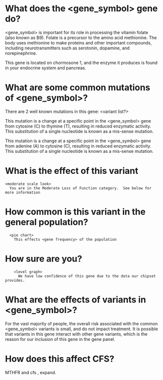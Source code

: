 # What does the <gene_symbol> gene do?

<gene_symbol> is important for its role in processing the vitamin folate
(also known as B9). Folate is a precursor to the amino acid
methionine. The body uses methionine to make proteins and other
important compounds, including neurotransmitters such as serotonin,
dopamine, and norepinephrine.

This gene is located on chormosone 1, and the enzyme it produces is found in your endocrine system and pancreas.
<body part graph, endocrine, pancreas, skin>

# What are some common mutations of <gene_symbol>?

There are 2 well known mutations in this gene: <variant list?>

<varinant viewer with the gene>

<C677T variant view with c to T transformation>

This mutation is a change at a specific point in the <gene_symbol> gene from cytosine (C) to thymine (T), resulting in reduced enzymatic activity.  This substitution of a single nucleotide is known as a mis-sense mutation.

<A1298C variant view with a to c transformation>

This mutation is a change at a specific point in the <gene_symbol> gene from adenine (A) to cytosine (C), resulting in reduced enzymatic activity.  This substitution of a single nucleotide is known as a mis-sense mutation.

<user variant viewer>
  <user what does this mean>
  <user gene list>
    
# What is the effect of this variant

    <moderate scale look>
      You are in the Moderate Loss of Function category.  See below for more information
      
# How common is this variant in the general population?

      <pie chart>
        This effects <gene frequency> of the population
        
# How sure are you?

        <level graph>
          We have low confidence of this gene due to the data our chipset provides.

# What are the effects of variants in <gene_symbol>?

For the vast majority of people, the overall risk associated with the
common <gene_symbol> variants is small, and do not impact
treatment. It is possible that variants in this gene interact with
other gene variants, which is the reason for our inclusion of this
gene in the gene panel.

<call variants with the multiple categories>
  
# How does this affect CFS?

MTHFR and cfs , expand.

<references>
<creator comment section>
